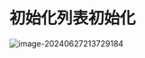 # 初始化列表初始化

![image-20240627213729184](C:\Users\30780\AppData\Roaming\Typora\typora-user-images\image-20240627213729184.png)